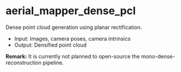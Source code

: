 # aerial_mapper_dense_pcl
Dense point cloud generation using planar rectification.

- Input: Images, camera poses, camera intrinsics
- Output: Densified point cloud

**Remark:** It is currently not planned to open-source the mono-dense-reconstruction pipeline.
